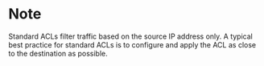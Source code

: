 # Note
Standard ACLs filter traffic based on the source IP address only. A typical best practice for standard ACLs is to configure and apply the ACL as close to the destination as possible. 

